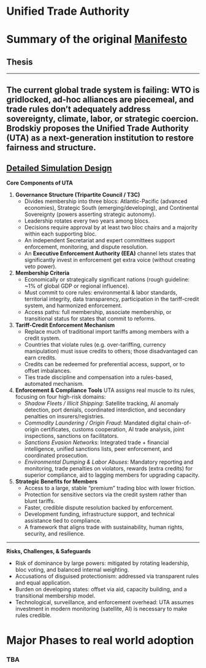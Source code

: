 # Unified Trade Authority

# Summary of the original [Manifesto](https://medium.com/@rossbrodskiy/unified-trade-authority-a-manifesto-for-fair-and-strategic-global-trade-c8bed4b2d494)
## Thesis
---
The current global trade system is failing: WTO is gridlocked, ad-hoc alliances are piecemeal, and trade rules don’t adequately address sovereignty, climate, labor, or strategic coercion. Brodskiy proposes the Unified Trade Authority (UTA) as a next-generation institution to restore fairness and structure.
---
[Detailed Simulation Design](/UTA/UTA%20Simulation.md)
---

**Core Components of UTA**
1. **Governance Structure (Tripartite Council / T3C)**
    - Divides membership into three blocs: Atlantic-Pacific (advanced economies), Strategic South (emerging/developing), and Continental Sovereignty (powers asserting strategic autonomy).
    - Leadership rotates every two years among blocs.
    - Decisions require approval by at least two bloc chairs and a majority within each supporting bloc.
    - An independent Secretariat and expert committees support enforcement, monitoring, and dispute resolution.
    - An **Executive Enforcement Authority (EEA)** channel lets states that significantly invest in enforcement get extra voice (without creating veto power).
2. **Membership Criteria**
    - Economically or strategically significant nations (rough guideline: ~1% of global GDP or regional influence).
    - Must commit to core rules: environmental & labor standards, territorial integrity, data transparency, participation in the tariff-credit system, and harmonized enforcement.
    - Access paths: full membership, associate membership, or transitional status for states that commit to reforms.
3. **Tariff-Credit Enforcement Mechanism**
    - Replace much of traditional import tariffs among members with a credit system.
    - Countries that violate rules (e.g. over-tariffing, currency manipulation) must issue credits to others; those disadvantaged can earn credits.
    - Credits can be redeemed for preferential access, support, or to offset imbalances.
    - Ties trade discipline and compensation into a rules-based, automated mechanism.
4. **Enforcement & Compliance Tools**
    UTA assigns real muscle to its rules, focusing on four high-risk domains:   
    - *Shadow Fleets / Illicit Shipping*: Satellite tracking, AI anomaly detection, port denials, coordinated interdiction, and secondary penalties on insurers/registries.
    - *Commodity Laundering / Origin Fraud*: Mandated digital chain-of-origin certificates, customs cooperation, AI trade analysis, joint inspections, sanctions on facilitators.
    - *Sanctions Evasion Networks*: Integrated trade + financial intelligence, unified sanctions lists, peer enforcement, and coordinated prosecution.
    - *Environmental Dumping & Labor Abuses*: Mandatory reporting and monitoring, trade penalties on violators, rewards (extra credits) for superior compliance, aid to lagging members for upgrading capacity.
5. **Strategic Benefits for Members**
    - Access to a large, stable “premium” trading bloc with lower friction.
    - Protection for sensitive sectors via the credit system rather than blunt tariffs.
    - Faster, credible dispute resolution backed by enforcement.
    - Development funding, infrastructure support, and technical assistance tied to compliance.
    - A framework that aligns trade with sustainability, human rights, security, and resilience.
---
**Risks, Challenges, & Safeguards**
- Risk of dominance by large powers: mitigated by rotating leadership, bloc voting, and balanced internal weighting.
- Accusations of disguised protectionism: addressed via transparent rules and equal application.
- Burden on developing states: offset via aid, capacity building, and a transitional membership model.
- Technological, surveillance, and enforcement overhead: UTA assumes investment in modern monitoring (satellite, AI) is necessary to make rules credible.
# Major Phases to real world adoption
### TBA
